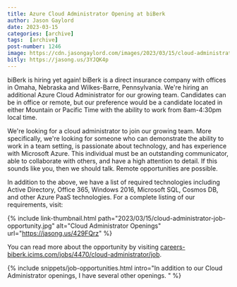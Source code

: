 ```yaml
---
title: Azure Cloud Administrator Opening at biBerk
author: Jason Gaylord
date: 2023-03-15
categories: [archive]
tags:  [archive]
post-number: 1246
image: https://cdn.jasongaylord.com/images/2023/03/15/cloud-administrator-job-opportunity.jpg
bitly: https://jasong.us/3YJQK4p
---
```


biBerk is hiring yet again! biBerk is a direct insurance company with offices in Omaha, Nebraska and Wilkes-Barre, Pennsylvania. We're hiring an additional Azure Cloud Administrator for our growing team. Candidates can be in office or remote, but our preference would be a candidate located in either Mountain or Pacific Time with the ability to work from 8am-4:30pm local time.

We're looking for a cloud administrator to join our growing team. More specifically, we're looking for someone who can demonstrate the ability to work in a team setting, is passionate about technology, and has experience with Microsoft Azure. This individual must be an outstanding communicator, able to collaborate with others, and have a high attention to detail. If this sounds like you, then we should talk. Remote opportunities are possible.

In addition to the above, we have a list of required technologies including Active Directory, Office 365, Windows 2016, Microsoft SQL, Cosmos DB, and other Azure PaaS technologies. For a complete listing of our requirements, visit: 

{% include link-thumbnail.html path="2023/03/15/cloud-administrator-job-opportunity.jpg" alt="Cloud Administrator Openings" url="https://jasong.us/429FQrz" %}

You can read more about the opportunity by visiting [careers-biberk.icims.com/jobs/4470/cloud-administrator/job](https://jasong.us/429FQrz).

{% include snippets/job-opportunities.html intro="In addition to our Cloud Administrator openings, I have several other openings. " %}